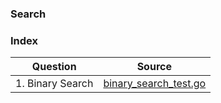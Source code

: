 ### Search

### Index
| Question         | Source                                           |
| ---------------- | ------------------------------------------------ |
| 1. Binary Search | [binary_search_test.go](./binary_search_test.go) |
